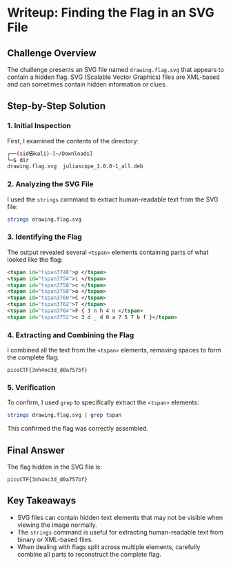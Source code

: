 # Writeup: Finding the Flag in an SVG File

## Challenge Overview
The challenge presents an SVG file named `drawing.flag.svg` that appears to contain a hidden flag. SVG (Scalable Vector Graphics) files are XML-based and can sometimes contain hidden information or clues.

## Step-by-Step Solution

### 1. Initial Inspection
First, I examined the contents of the directory:
```bash
┌──(sid㉿kali)-[~/Downloads]
└─$ dir
drawing.flag.svg  juliascope_1.0.0-1_all.deb
```

### 2. Analyzing the SVG File
I used the `strings` command to extract human-readable text from the SVG file:
```bash
strings drawing.flag.svg
```

### 3. Identifying the Flag
The output revealed several `<tspan>` elements containing parts of what looked like the flag:
```xml
<tspan id="tspan3748">p </tspan>
<tspan id="tspan3754">i </tspan>
<tspan id="tspan3756">c </tspan>
<tspan id="tspan3758">o </tspan>
<tspan id="tspan3760">C </tspan>
<tspan id="tspan3762">T </tspan>
<tspan id="tspan3764">F { 3 n h 4 n </tspan>
<tspan id="tspan3752">c 3 d _ d 0 a 7 5 7 b f }</tspan>
```

### 4. Extracting and Combining the Flag
I combined all the text from the `<tspan>` elements, removing spaces to form the complete flag:
```
picoCTF{3nh4nc3d_d0a757bf}
```

### 5. Verification
To confirm, I used `grep` to specifically extract the `<tspan>` elements:
```bash
strings drawing.flag.svg | grep tspan
```
This confirmed the flag was correctly assembled.

## Final Answer
The flag hidden in the SVG file is:
```
picoCTF{3nh4nc3d_d0a757bf}
```

## Key Takeaways
- SVG files can contain hidden text elements that may not be visible when viewing the image normally.
- The `strings` command is useful for extracting human-readable text from binary or XML-based files.
- When dealing with flags split across multiple elements, carefully combine all parts to reconstruct the complete flag.

